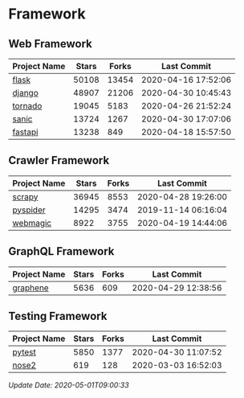 # Framework

## Web Framework

| Project Name | Stars | Forks | Last Commit |
| ------------ | ----- | ----- | ----------- |
| [flask](https://github.com/pallets/flask) | 50108 | 13454 | 2020-04-16 17:52:06 |
| [django](https://github.com/django/django) | 48907 | 21206 | 2020-04-30 10:45:43 |
| [tornado](https://github.com/tornadoweb/tornado) | 19045 | 5183 | 2020-04-26 21:52:24 |
| [sanic](https://github.com/huge-success/sanic) | 13724 | 1267 | 2020-04-30 17:07:06 |
| [fastapi](https://github.com/tiangolo/fastapi) | 13238 | 849 | 2020-04-18 15:57:50 |

## Crawler Framework

| Project Name | Stars | Forks | Last Commit |
| ------------ | ----- | ----- | ----------- |
| [scrapy](https://github.com/scrapy/scrapy) | 36945 | 8553 | 2020-04-28 19:26:00 |
| [pyspider](https://github.com/binux/pyspider) | 14295 | 3474 | 2019-11-14 06:16:04 |
| [webmagic](https://github.com/code4craft/webmagic) | 8922 | 3755 | 2020-04-19 14:44:06 |

## GraphQL Framework

| Project Name | Stars | Forks | Last Commit |
| ------------ | ----- | ----- | ----------- |
| [graphene](https://github.com/graphql-python/graphene) | 5636 | 609 | 2020-04-29 12:38:56 |

## Testing Framework

| Project Name | Stars | Forks | Last Commit |
| ------------ | ----- | ----- | ----------- |
| [pytest](https://github.com/pytest-dev/pytest) | 5850 | 1377 | 2020-04-30 11:07:52 |
| [nose2](https://github.com/nose-devs/nose2) | 619 | 128 | 2020-03-03 16:52:03 |

*Update Date: 2020-05-01T09:00:33*